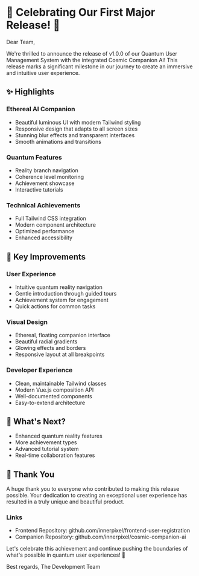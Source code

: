 # 🎉 Celebrating Our First Major Release! 🚀

Dear Team,

We're thrilled to announce the release of v1.0.0 of our Quantum User Management System with the integrated Cosmic Companion AI! This release marks a significant milestone in our journey to create an immersive and intuitive user experience.

## ✨ Highlights

### Ethereal AI Companion
- Beautiful luminous UI with modern Tailwind styling
- Responsive design that adapts to all screen sizes
- Stunning blur effects and transparent interfaces
- Smooth animations and transitions

### Quantum Features
- Reality branch navigation
- Coherence level monitoring
- Achievement showcase
- Interactive tutorials

### Technical Achievements
- Full Tailwind CSS integration
- Modern component architecture
- Optimized performance
- Enhanced accessibility

## 🎯 Key Improvements

### User Experience
- Intuitive quantum reality navigation
- Gentle introduction through guided tours
- Achievement system for engagement
- Quick actions for common tasks

### Visual Design
- Ethereal, floating companion interface
- Beautiful radial gradients
- Glowing effects and borders
- Responsive layout at all breakpoints

### Developer Experience
- Clean, maintainable Tailwind classes
- Modern Vue.js composition API
- Well-documented components
- Easy-to-extend architecture

## 🌟 What's Next?
- Enhanced quantum reality features
- More achievement types
- Advanced tutorial system
- Real-time collaboration features

## 🙏 Thank You
A huge thank you to everyone who contributed to making this release possible. Your dedication to creating an exceptional user experience has resulted in a truly unique and beautiful product.

### Links
- Frontend Repository: github.com/innerpixel/frontend-user-registration
- Companion Repository: github.com/innerpixel/cosmic-companion-ai

Let's celebrate this achievement and continue pushing the boundaries of what's possible in quantum user experiences! 🎊

Best regards,
The Development Team
